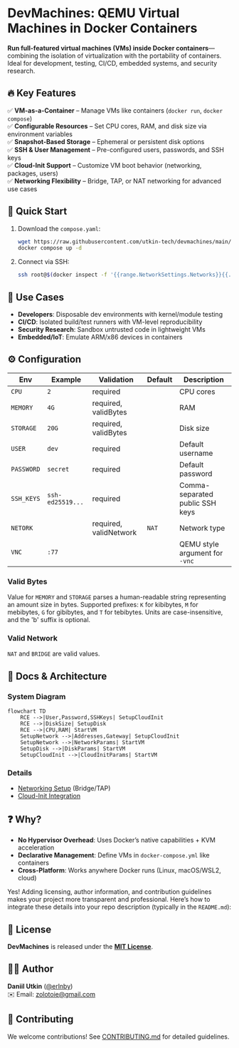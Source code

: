 # DevMachines: QEMU Virtual Machines in Docker Containers  

**Run full-featured virtual machines (VMs) inside Docker containers**—combining the isolation of virtualization with the portability of containers. Ideal for development, testing, CI/CD, embedded systems, and security research.  

## 🔥 Key Features  
✅ **VM-as-a-Container** – Manage VMs like containers (`docker run`, `docker compose`)  
✅ **Configurable Resources** – Set CPU cores, RAM, and disk size via environment variables  
✅ **Snapshot-Based Storage** – Ephemeral or persistent disk options  
✅ **SSH & User Management** – Pre-configured users, passwords, and SSH keys  
✅ **Cloud-Init Support** – Customize VM boot behavior (networking, packages, users)  
✅ **Networking Flexibility** – Bridge, TAP, or NAT networking for advanced use cases  

## 🚀 Quick Start  
1. Download the `compose.yaml`:  
   ```sh
   wget https://raw.githubusercontent.com/utkin-tech/devmachines/main/compose.yaml
   docker compose up -d
   ```
2. Connect via SSH:  
   ```sh
   ssh root@$(docker inspect -f '{{range.NetworkSettings.Networks}}{{.IPAddress}}{{end}}' runtime)
   ```

## 📌 Use Cases  
- **Developers**: Disposable dev environments with kernel/module testing  
- **CI/CD**: Isolated build/test runners with VM-level reproducibility  
- **Security Research**: Sandbox untrusted code in lightweight VMs  
- **Embedded/IoT**: Emulate ARM/x86 devices in containers  

## ⚙️ Configuration  
| Env        | Example          | Validation             | Default | Description                     |
| ---------- | ---------------- | ---------------------- | ------- | ------------------------------- |
| `CPU`      | `2`              | required               |         | CPU cores                       |
| `MEMORY`   | `4G`             | required, validBytes   |         | RAM                             |
| `STORAGE`  | `20G`            | required, validBytes   |         | Disk size                       |
| `USER`     | `dev`            | required               |         | Default username                |
| `PASSWORD` | `secret`         | required               |         | Default password                |
| `SSH_KEYS` | `ssh-ed25519...` | required               |         | Comma-separated public SSH keys |
| `NETORK`   |                  | required, validNetwork | `NAT`   | Network type                    |
| `VNC`      | `:77`            |                        |         | QEMU style argument for `-vnc`  |


### Valid Bytes

Value for `MEMORY` and `STORAGE` parses a human-readable string representing an amount size in bytes. Supported prefixes: `K` for kibibytes, `M` for mebibytes, `G` for gibibytes, and `T` for tebibytes. Units are case-insensitive, and the 'b' suffix is optional.

### Valid Network

`NAT` and `BRIDGE` are valid values.

## 📂 Docs & Architecture  

### System Diagram
```mermaid
flowchart TD
    RCE -->|User,Password,SSHKeys| SetupCloudInit
    RCE -->|DiskSize| SetupDisk
    RCE -->|CPU,RAM| StartVM
    SetupNetwork -->|Addresses,Gateway| SetupCloudInit
    SetupNetwork -->|NetworkParams| StartVM
    SetupDisk -->|DiskParams| StartVM
    SetupCloudInit -->|CloudInitParams| StartVM
```

### Details
- [Networking Setup](/docs/networking.md) (Bridge/TAP)  
- [Cloud-Init Integration](/docs/cloudinit.md)  

## ❓ Why?  
- **No Hypervisor Overhead**: Uses Docker’s native capabilities + KVM acceleration  
- **Declarative Management**: Define VMs in `docker-compose.yml` like containers  
- **Cross-Platform**: Works anywhere Docker runs (Linux, macOS/WSL2, cloud)  

Yes! Adding licensing, author information, and contribution guidelines makes your project more transparent and professional. Here’s how to integrate these details into your repo description (typically in the `README.md`):

## 📜 License  
**DevMachines** is released under the **[MIT License](/LICENSE)**.  

## 👨‍💻 Author
**Daniil Utkin** ([@erlnby](https://github.com/erlnby))  
✉️ Email: [zolotoie@gmail.com](mailto:zolotoie@gmail.com)  

## 🤝 Contributing  
We welcome contributions! See [CONTRIBUTING.md](/CONTRIBUTING.md) for detailed guidelines.  
